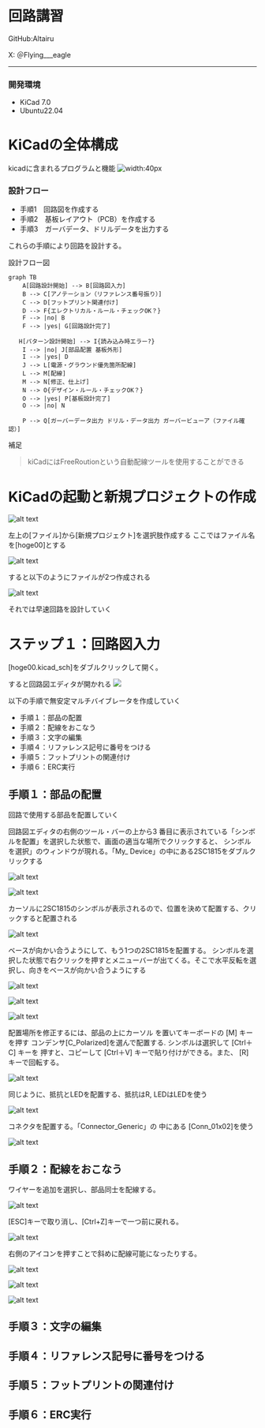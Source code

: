 # **回路講習**

GitHub:Altairu

X: ＠Flying___eagle

---

### 開発環境
- KiCad 7.0
- Ubuntu22.04

# KiCadの全体構成

kicadに含まれるプログラムと機能
![width:40px](images/kicad1.png)

### 設計フロー
 - 手順1　回路図を作成する
 - 手順2　基板レイアウト（PCB）を作成する
 - 手順3　ガーバデータ、ドリルデータを出力する
  
これらの手順により回路を設計する。

設計フロー図
```mermaid
graph TB
    A[回路設計開始] --> B[回路図入力]
    B --> C[アノテーション（リファレンス番号振り）]
    C --> D[フットプリント関連付け]
    D --> F{エレクトリカル・ルール・チェックOK？}
    F --> |no| B
    F --> |yes| G[回路設計完了]

   H[パターン設計開始] --> I{読み込み時エラー?}
    I --> |no| J[部品配置 基板外形]
    I --> |yes| D
    J --> L[電源・グラウンド優先箇所配線]
    L --> M[配線]
    M --> N[修正、仕上げ]
    N --> O{デザイン・ルール・チェックOK？}
    O --> |yes| P[基板設計完了]
    O --> |no| N
    
    P --> Q[ガーバーデータ出力 ドリル・データ出力 ガーバービューア（ファイル確認）]

```

補足
>kiCadにはFreeRoutionという自動配線ツールを使用することができる

# KiCadの起動と新規プロジェクトの作成

![alt text](image.png)

左上の[ファイル]から[新規プロジェクト]を選択肢作成する
ここではファイル名を[hoge00]とする

![alt text](image-1.png)

すると以下のようにファイルが2つ作成される

![alt text](image-2.png)

それでは早速回路を設計していく

# ステップ１：回路図入力

[hoge00.kicad_sch]をダブルクリックして開く。

すると回路図エディタが開かれる
![](image-3.png)

以下の手順で無安定マルチバイブレータを作成していく
- 手順１：部品の配置
- 手順２：配線をおこなう
- 手順３：文字の編集
- 手順４：リファレンス記号に番号をつける
- 手順５：フットプリントの関連付け
- 手順６：ERC実行

## 手順１：部品の配置
回路で使用する部品を配置していく

回路図エディタの右側のツール・バーの上から3 番目に表示されている「シンボルを配置」を選択した状態で、画面の適当な場所でクリックすると、 シンボルを選択」のウィンドウが現れる。「My_ Device」の中にある2SC1815をダブルクリックする

![alt text](image-4.png)

![alt text](image-5.png)

カーソルに2SC1815のシンボルが表示されるので、位置を決めて配置する、クリックすると配置される

![alt text](image-6.png)

ベースが向かい合うようにして、もう1つの2SC1815を配置する。
シンボルを選択した状態で右クリックを押すとメニューバーが出てくる。そこで水平反転を選択し、向きをベースが向かい合うようにする

![alt text](image-7.png)

![alt text](image-9.png)

![alt text](image-10.png)

配置場所を修正するには、部品の上にカーソル を置いてキーボードの [M] キーを押す 
コンデンサ[C_Polarized]を選んで配置する.
シンボルは選択して [Ctrl＋C] キーを 押すと、コピーして [Ctrl＋V] キーで貼り付けができる。また、 [R] キーで回転する。

![alt text](image-11.png)


同じように、抵抗とLEDを配置する、抵抗はR, LEDはLEDを使う

![alt text](image-12.png)

コネクタを配置する。「Connector_Generic」の 中にある [Conn_01x02]を使う

![alt text](image-13.png)

## 手順２：配線をおこなう

ワイヤーを追加を選択し、部品同士を配線する。

![alt text](image-14.png)

[ESC]キーで取り消し、[Ctrl+Z]キーで一つ前に戻れる。

![alt text](image-15.png)

右側のアイコンを押すことで斜めに配線可能になったりする。

![alt text](image-16.png)

![alt text](image-17.png)

![alt text](image-18.png)


## 手順３：文字の編集
## 手順４：リファレンス記号に番号をつける
## 手順５：フットプリントの関連付け
## 手順６：ERC実行